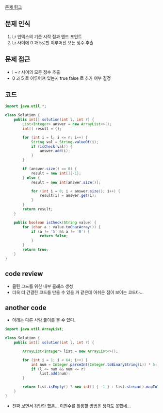 [문제 링크](https://school.programmers.co.kr/learn/courses/30/lessons/181921)

## 문제 인식

1. l,r 인덱스의 기준 시작 점과 엔드 포인트
2. l,r 사이에 0 과 5로만 이루어진 모든 정수 추출


## 문제 접근

- l ~ r 사이의 모든 정수 추출
- 0 과 5 로 이루어져 있는지 true false 로 추가 여부 결정

## 코드

```java
import java.util.*;

class Solution {
    public int[] solution(int l, int r) {
        List<Integer> answer = new ArrayList<>();
        int[] result = {};

        for (int i = l; i <= r; i++) {
            String val = String.valueOf(i);
            if (isCheck(val)) {
                answer.add(i);
            }
        }

        if (answer.size() == 0) {
            result = new int[]{-1};
        } else {
            result = new int[answer.size()];

            for (int i = 0; i < answer.size(); i++) {
                result[i] = answer.get(i);
            }
        }
        return result;
    }

    public boolean isCheck(String value) {
        for (char a : value.toCharArray()) {
            if (a != '5' && a != '0') {
                return false;
            }
        }
        return true;
    }
}
```

## code review

- 클린 코드를 위한 내부 클래스 생성
- 더욱 더 간결한 코드를 만들 수 있을 거 같은데 아쉬운 점이 보이는 코드다...

## another code

- 아래는 다른 사람 풀이를 볼 수 있다.

```java
import java.util.ArrayList;

class Solution {
    public int[] solution(int l, int r) {

        ArrayList<Integer> list = new ArrayList<>();

        for (int i = 1; i < 64; i++) {
            int num = Integer.parseInt(Integer.toBinaryString(i)) * 5;
            if (l <= num && num <= r)
                list.add(num);
        }

        return list.isEmpty() ? new int[] { -1 } : list.stream().mapToInt(i -> i).toArray();
    }
}
```

- 진짜 보면서 감탄만 했음... 이진수를 활용할 방법은 생각도 못했네...